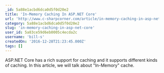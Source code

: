 ```yaml
---
_id: 5a88e1acbd6dca0d5f0d20e2
title: 'In-Memory Caching In ASP.NET Core'
url: 'http://www.c-sharpcorner.com/article/in-memory-caching-in-asp-net-core/'
category: 5a88e1acbd6dca0d5f0d20e2
slug: 'in-memory-caching-in-asp-net-core'
user_id: 5a83ce59d6eb0005c4ecda2c
username: 'bill-s'
createdOn: '2016-12-28T21:23:45.000Z'
tags: []
---
```


ASP.NET Core has a rich support for caching and it supports different kinds of caching. In this article, we will talk about "In-Memory" cache. 
